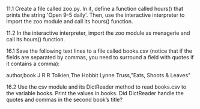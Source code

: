 11.1 Create a file called zoo.py. In it, define a function called hours() that prints the string 'Open 9-5 daily'. Then, use the interactive interpreter to import the zoo module and call its hours() function.

11.2 In the interactive interpreter, import the zoo module as menagerie and call its hours() function.

16.1 Save the following text lines to a file called books.csv (notice that if the fields are separated by commas, you need to surround a field with quotes if it contains a comma):

author,book
J R R Tolkien,The Hobbit
Lynne Truss,"Eats, Shoots & Leaves"

16.2 Use the csv module and its DictReader method to read books.csv to the variable books. Print the values in books. Did DictReader handle the quotes and commas in the second book’s title?
